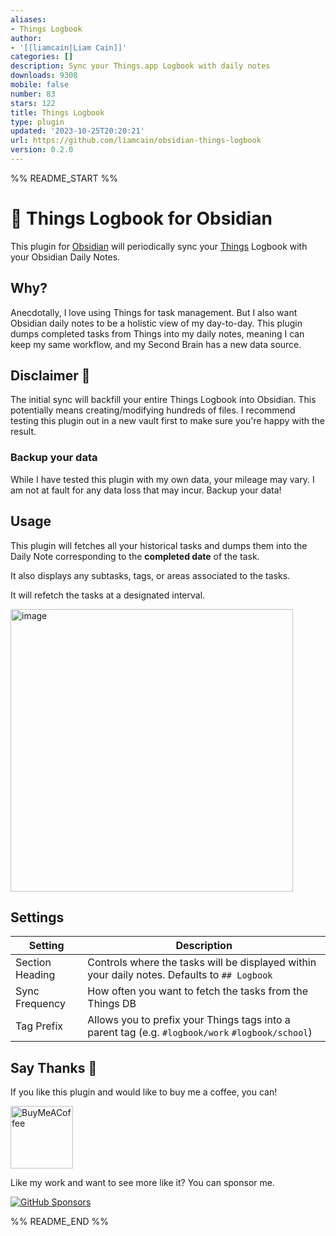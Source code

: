 ```yaml
---
aliases:
- Things Logbook
author:
- '[[liamcain|Liam Cain]]'
categories: []
description: Sync your Things.app Logbook with daily notes
downloads: 9308
mobile: false
number: 83
stars: 122
title: Things Logbook
type: plugin
updated: '2023-10-25T20:20:21'
url: https://github.com/liamcain/obsidian-things-logbook
version: 0.2.0
---
```


%% README_START %%

# 📕 Things Logbook for Obsidian

This plugin for [Obsidian](https://obsidian.md/) will periodically sync your [Things](https://culturedcode.com/things/) Logbook with your Obsidian Daily Notes.

## Why?

Anecdotally, I love using Things for task management. But I also want Obsidian daily notes to be a holistic view of my day-to-day. This plugin dumps completed tasks from Things into my daily notes, meaning I can keep my same workflow, and my Second Brain has a new data source.

## Disclaimer 🚨

The initial sync will backfill your entire Things Logbook into Obsidian. This potentially means creating/modifying hundreds of files. I recommend testing this plugin out in a new vault first to make sure you're happy with the result.

### Backup your data

While I have tested this plugin with my own data, your mileage may vary. I am not at fault for any data loss that may incur. Backup your data!

## Usage

This plugin will fetches all your historical tasks and dumps them into the Daily Note corresponding to the **completed date** of the task.

It also displays any subtasks, tags, or areas associated to the tasks.

It will refetch the tasks at a designated interval.

<img width="452" alt="image" src="https://user-images.githubusercontent.com/693981/105621501-144e6a80-5dd6-11eb-9462-4f7ba342afbc.png">

## Settings

| Setting         | Description                                                                                      |
| --------------- | ------------------------------------------------------------------------------------------------ |
| Section Heading | Controls where the tasks will be displayed within your daily notes. Defaults to `## Logbook`     |
| Sync Frequency  | How often you want to fetch the tasks from the Things DB                                         |
| Tag Prefix      | Allows you to prefix your Things tags into a parent tag (e.g. `#logbook/work` `#logbook/school`) |

## Say Thanks 🙏

If you like this plugin and would like to buy me a coffee, you can!

[<img src="https://cdn.buymeacoffee.com/buttons/v2/default-violet.png" alt="BuyMeACoffee" width="100">](https://www.buymeacoffee.com/liamcain)

Like my work and want to see more like it? You can sponsor me.

[![GitHub Sponsors](https://img.shields.io/github/sponsors/liamcain?style=social)](https://github.com/sponsors/liamcain)


%% README_END %%